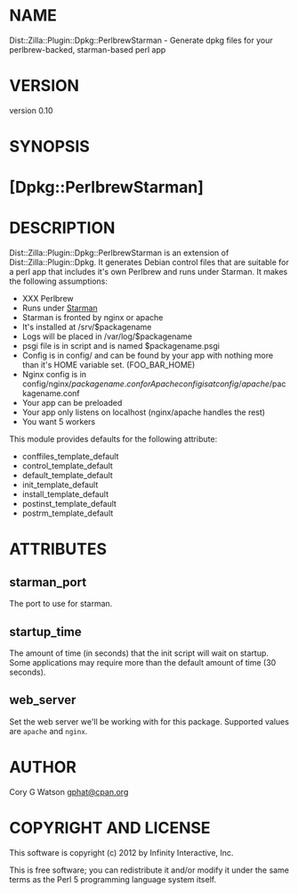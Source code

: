 # NAME

Dist::Zilla::Plugin::Dpkg::PerlbrewStarman - Generate dpkg files for your perlbrew-backed, starman-based perl app

# VERSION

version 0.10

# SYNOPSIS

  #  [Dpkg::PerlbrewStarman]

# DESCRIPTION

Dist::Zilla::Plugin::Dpkg::PerlbrewStarman is an extension of
Dist::Zilla::Plugin::Dpkg. It generates Debian control files that are
suitable for a perl app that includes it's own Perlbrew and runs under
Starman.  It makes the following assumptions:

- XXX Perlbrew
- Runs under [Starman](http://search.cpan.org/perldoc?Starman)
- Starman is fronted by nginx or apache
- It's installed at /srv/$packagename
- Logs will be placed in /var/log/$packagename
- psgi file is in script and is named $packagename.psgi
- Config is in config/ and can be found by your app with nothing more than it's HOME variable set. (FOO_BAR_HOME)
- Nginx config is in config/nginx/$packagename.conf or Apache config is at config/apache/$packagename.conf
- Your app can be preloaded
- Your app only listens on localhost (nginx/apache handles the rest)
- You want 5 workers

This module provides defaults for the following attribute:

- conffiles_template_default
- control_template_default
- default_template_default
- init_template_default
- install_template_default
- postinst_template_default
- postrm_template_default

# ATTRIBUTES

## starman_port

The port to use for starman.

## startup_time

The amount of time (in seconds) that the init script will wait on startup. Some
applications may require more than the default amount of time (30 seconds).

## web_server

Set the web server we'll be working with for this package.  Supported values
are `apache` and `nginx`.

# AUTHOR

Cory G Watson <gphat@cpan.org>

# COPYRIGHT AND LICENSE

This software is copyright (c) 2012 by Infinity Interactive, Inc.

This is free software; you can redistribute it and/or modify it under
the same terms as the Perl 5 programming language system itself.